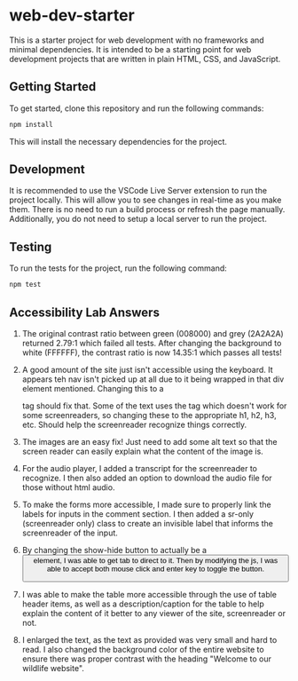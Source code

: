 # web-dev-starter

This is a starter project for web development with no frameworks and minimal
dependencies. It is intended to be a starting point for web development projects
that are written in plain HTML, CSS, and JavaScript.

## Getting Started

To get started, clone this repository and run the following commands:

```bash
npm install
```
This will install the necessary dependencies for the project.

## Development

It is recommended to use the VSCode Live Server extension to run the project
locally. This will allow you to see changes in real-time as you make them. There
is no need to run a build process or refresh the page manually. Additionally,
you do not need to setup a local server to run the project.

## Testing

To run the tests for the project, run the following command:

```bash
npm test
```


## Accessibility Lab Answers

1. The original contrast ratio between green (008000) and grey (2A2A2A) returned 2.79:1 which failed all tests. After changing the background to white (FFFFFF), the contrast ratio is now 14.35:1 which passes all tests!

2. A good amount of the site just isn't accessible using the keyboard. It appears teh nav isn't picked up at all due to it being wrapped in that div element mentioned. Changing this to a <nav> tag should fix that. Some of the text uses the <font> tag which doesn't work for some screenreaders, so changing these to the appropriate h1, h2, h3, etc. Should help the screenreader recognize things correctly.

3. The images are an easy fix! Just need to add some alt text so that the screen reader can easily explain what the content of the image is.

4. For the audio player, I added a transcript for the screenreader to recognize. I then also added an option to download the audio file for those without html audio.

5. To make the forms more accessible, I made sure to properly link the labels for inputs in the comment section. I then added a sr-only (screenreader only) class to create an invisible label that informs the screenreader of the input.

6. By changing the show-hide button to actually be a <button> element, I was able to get tab to direct to it. Then by modifying the js, I was able to accept both mouse click and enter key to toggle the button.

7. I was able to make the table more accessible through the use of table header <th> items, as well as a description/caption for the table to help explain the content of it better to any viewer of the site, screenreader or not.

8. I enlarged the text, as the text as provided was very small and hard to read. I also changed the background color of the entire website to ensure there was proper contrast with the heading "Welcome to our wildlife website".